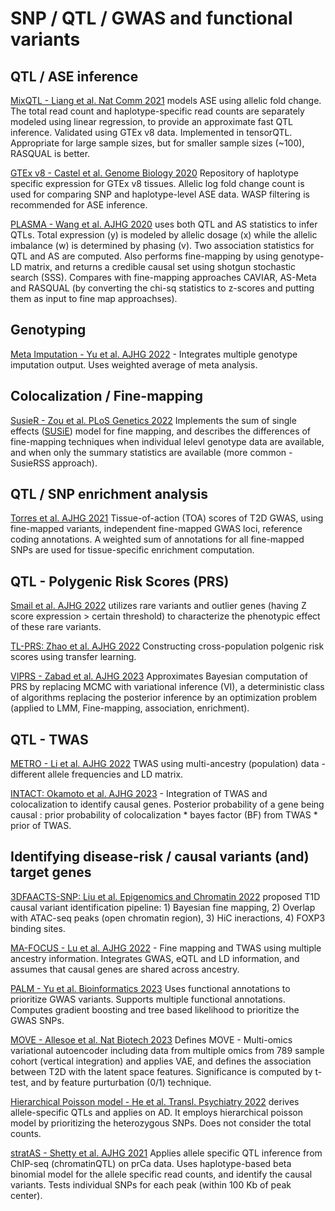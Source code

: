 # SNP / QTL / GWAS and functional variants

## QTL / ASE inference

[MixQTL - Liang et al. Nat Comm 2021](https://pubmed.ncbi.nlm.nih.gov/33658504/) models ASE using allelic fold change. The total read count and haplotype-specific read counts are separately modeled using linear regression, to provide an approximate fast QTL inference. Validated using GTEx v8 data. Implemented in tensorQTL. Appropriate for large sample sizes, but for smaller sample sizes (~100), RASQUAL is better.

[GTEx v8 - Castel et al. Genome Biology 2020](https://pubmed.ncbi.nlm.nih.gov/32912332/) Repository of haplotype specific expression for GTEx v8 tissues. Allelic log fold change count is used for comparing SNP and haplotype-level ASE data. WASP filtering is recommended for ASE inference. 

[PLASMA - Wang et al. AJHG 2020](https://pubmed.ncbi.nlm.nih.gov/32004450/) uses both QTL and AS statistics to infer QTLs. Total expression (y) is modeled by allelic dosage (x) while the allelic imbalance (w) is determined by phasing (v). Two association statistics for QTL and AS are computed. Also performs fine-mapping by using genotype-LD matrix, and returns a credible causal set using shotgun stochastic search (SSS). Compares with fine-mapping approaches CAVIAR, AS-Meta and RASQUAL (by converting the chi-sq statistics to z-scores and putting them as input to fine map approachses).



## Genotyping

[Meta Imputation - Yu et al. AJHG 2022](https://pubmed.ncbi.nlm.nih.gov/35508176/) - Integrates multiple genotype imputation output. Uses weighted average of meta analysis.

## Colocalization / Fine-mapping

[SusieR - Zou et al. PLoS Genetics 2022](https://pubmed.ncbi.nlm.nih.gov/35853082/) Implements the sum of single effects ([SUSiE](https://academic.oup.com/jrsssb/article/82/5/1273/7056114)) model for fine mapping, and describes the differences of fine-mapping techniques when individual lelevl genotype data are available, and when only the summary statistics are available (more common - SusieRSS approach).


## QTL / SNP enrichment analysis

[Torres et al. AJHG 2021](https://pubmed.ncbi.nlm.nih.gov/33186544/) Tissue-of-action (TOA) scores of T2D GWAS, using fine-mapped variants, independent fine-mapped GWAS loci, reference coding annotations. A weighted sum of annotations for all fine-mapped SNPs are used for tissue-specific enrichment computation.






## QTL - Polygenic Risk Scores (PRS)

[Smail et al. AJHG 2022](https://pubmed.ncbi.nlm.nih.gov/35588732/) utilizes rare variants and outlier genes (having Z score expression > certain threshold) to characterize the phenotypic effect of these rare variants.

[TL-PRS: Zhao et al. AJHG 2022](https://pubmed.ncbi.nlm.nih.gov/36240765/) Constructing cross-population polgenic risk scores using transfer learning.

[VIPRS - Zabad et al. AJHG 2023](https://pubmed.ncbi.nlm.nih.gov/37030289/) Approximates Bayesian computation of PRS by replacing MCMC with variational inference (VI), a deterministic class of algorithms replacing the posterior inference by an optimization problem (applied to LMM, Fine-mapping, association, enrichment).


## QTL - TWAS

[METRO - Li et al. AJHG 2022](https://pubmed.ncbi.nlm.nih.gov/35334221/) TWAS using multi-ancestry (population) data - different allele frequencies and LD matrix.

[INTACT: Okamoto et al. AJHG 2023](https://pubmed.ncbi.nlm.nih.gov/36608684/) - Integration of TWAS and colocalization to identify causal genes. Posterior probability of a gene being causal : prior probability of colocalization * bayes factor (BF) from TWAS * prior of TWAS.


## Identifying disease-risk / causal variants (and) target genes

[3DFAACTS-SNP: Liu et al. Epigenomics and Chromatin 2022](https://epigeneticsandchromatin.biomedcentral.com/articles/10.1186/s13072-022-00456-5) proposed T1D causal variant identification pipeline: 1) Bayesian fine mapping, 2) Overlap with ATAC-seq peaks (open chromatin region), 3) HiC ineractions, 4) FOXP3 binding sites.

[MA-FOCUS - Lu et al. AJHG 2022](https://pubmed.ncbi.nlm.nih.gov/35931050/) - Fine mapping and TWAS using multiple ancestry information. Integrates GWAS, eQTL and LD information, and assumes that causal genes are shared across ancestry.

[PALM - Yu et al. Bioinformatics 2023](https://pubmed.ncbi.nlm.nih.gov/36744920/) Uses functional annotations to prioritize GWAS variants.
Supports multiple functional annotations. Computes gradient boosting and tree based likelihood to prioritize the GWAS SNPs.

[MOVE - Allesoe et al. Nat Biotech 2023](https://pubmed.ncbi.nlm.nih.gov/36593394/) Defines MOVE - Multi-omics variational autoencoder including data from multiple omics from 789 sample cohort (vertical integration) and applies VAE, and defines the association between T2D with the latent space features. Significance is computed by t-test, and by feature purturbation (0/1) technique.

[Hierarchical Poisson model - He et al. Transl. Psychiatry 2022](https://pubmed.ncbi.nlm.nih.gov/35436980/) derives allele-specific QTLs and applies on AD. It employs hierarchical poisson model by prioritizing the heterozygous SNPs. Does not consider the total counts.

[stratAS - Shetty et al. AJHG 2021](https://pubmed.ncbi.nlm.nih.gov/34699744/) Applies allele specific QTL inference from ChIP-seq (chromatinQTL) on prCa data. Uses haplotype-based beta binomial model for the allele specific read counts, and identify the causal variants. Tests individual SNPs for each peak (within 100 Kb of peak center).



